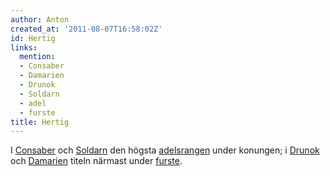 ```yaml
---
author: Anton
created_at: '2011-08-07T16:58:02Z'
id: Hertig
links:
  mention:
  - Consaber
  - Damarien
  - Drunok
  - Soldarn
  - adel
  - furste
title: Hertig
---
```


I [Consaber] och [Soldarn] den högsta [adelsrangen] under konungen; i [Drunok] och [Damarien] titeln
närmast under [furste].

  [Consaber]: Consaber
  [Soldarn]: Soldarn
  [adelsrangen]: adel
  [Drunok]: Drunok
  [Damarien]: Damarien
  [furste]: furste
